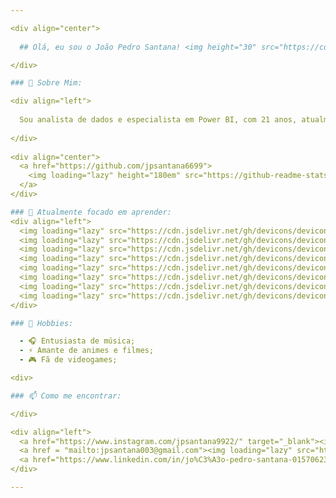```yaml
---

<div align="center">
  
  ## Olá, eu sou o João Pedro Santana! <img height="30" src="https://cdn3.emoji.gg/emojis/6435-cursor.gif" height="64px">

</div>

### 🚀 Sobre Mim:

<div align="left">
  
  Sou analista de dados e especialista em Power BI, com 21 anos, atualmente cursando na Unifran - Cruzeiro do Sul Virtual. Sou apaixonado por tecnologia e acredito que, nessa área, é essencial ter conhecimento em diversas frentes. Meu foco está em áreas como segurança, cibersegurança e perícia, mas sempre busco expandir minhas habilidades em diferentes tecnologias. Tenho experiência em diversas ferramentas e adoro participar de projetos que entreguem soluções impactantes.
  
</div>
  
<div align="center">
  <a href="https://github.com/jpsantana6699">
    <img loading="lazy" height="180em" src="https://github-readme-stats.vercel.app/api/top-langs/?username=jpsantana6699&layout=compact&langs_count=6&theme=radical"/>
  </a>
</div>

### 🎯 Atualmente focado em aprender:
<div align="left">
  <img loading="lazy" src="https://cdn.jsdelivr.net/gh/devicons/devicon@latest/icons/html5/html5-original.svg" width="40" height="40"/>
  <img loading="lazy" src="https://cdn.jsdelivr.net/gh/devicons/devicon@latest/icons/css3/css3-original.svg" width="40" height="40"/>
  <img loading="lazy" src="https://cdn.jsdelivr.net/gh/devicons/devicon@latest/icons/javascript/javascript-original.svg" width="40" height="40"/>
  <img loading="lazy" src="https://cdn.jsdelivr.net/gh/devicons/devicon@latest/icons/nodejs/nodejs-original-wordmark.svg" width="40" height="40"/>
  <img loading="lazy" src="https://cdn.jsdelivr.net/gh/devicons/devicon@latest/icons/python/python-original.svg" width="40" height="40"/>
  <img loading="lazy" src="https://cdn.jsdelivr.net/gh/devicons/devicon@latest/icons/microsoftsqlserver/microsoftsqlserver-original-wordmark.svg" width="40" height="40"/>
  <img loading="lazy" src="https://cdn.jsdelivr.net/gh/devicons/devicon@latest/icons/git/git-original.svg"  width="40" height="40"/>
  <img loading="lazy" src="https://cdn.jsdelivr.net/gh/devicons/devicon@latest/icons/github/github-original.svg" width="40" height="40"/>
</div>

### 🎉 Hobbies:

  - 🎧 Entusiasta de música;
  - ⚡️ Amante de animes e filmes;
  - 🎮 Fã de videogames;

<div>

### 📫 Como me encontrar:

</div>

<div align="left">
  <a href="https://www.instagram.com/jpsantana9922/" target="_blank"><img loading="lazy" src="https://img.shields.io/badge/-Instagram-%23E4405F?style=for-the-badge&logo=instagram&logoColor=white" target="_blank"></a>
  <a href = "mailto:jpsantana003@gmail.com"><img loading="lazy" src="https://img.shields.io/badge/Gmail-D14836?style=for-the-badge&logo=gmail&logoColor=white" target="_blank"></a>
  <a href="https://www.linkedin.com/in/jo%C3%A3o-pedro-santana-01570623a/" target="_blank"><img loading="lazy" src="https://img.shields.io/badge/-LinkedIn-%230077B5?style=for-the-badge&logo=linkedin&logoColor=white" target="_blank"></a>   
</div>

---
```

